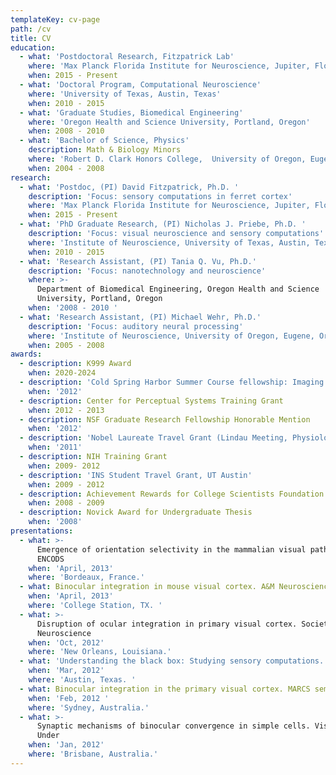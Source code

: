 ```yaml
---
templateKey: cv-page
path: /cv
title: CV
education:
  - what: 'Postdoctoral Research, Fitzpatrick Lab'
    where: 'Max Planck Florida Institute for Neuroscience, Jupiter, Florida'
    when: 2015 - Present
  - what: 'Doctoral Program, Computational Neuroscience'
    where: 'University of Texas, Austin, Texas'
    when: 2010 - 2015
  - what: 'Graduate Studies, Biomedical Engineering'
    where: 'Oregon Health and Science University, Portland, Oregon'
    when: 2008 - 2010
  - what: 'Bachelor of Science, Physics'
    description: Math & Biology Minors
    where: 'Robert D. Clark Honors College,  University of Oregon, Eugene, Oregon'
    when: 2004 - 2008
research:
  - what: 'Postdoc, (PI) David Fitzpatrick, Ph.D. '
    description: 'Focus: sensory computations in ferret cortex'
    where: 'Max Planck Florida Institute for Neuroscience, Jupiter, Florida'
    when: 2015 - Present
  - what: 'PhD Graduate Research, (PI) Nicholas J. Priebe, Ph.D. '
    description: 'Focus: visual neuroscience and sensory computations'
    where: 'Institute of Neuroscience, University of Texas, Austin, Texas'
    when: 2010 - 2015
  - what: 'Research Assistant, (PI) Tania Q. Vu, Ph.D.'
    description: 'Focus: nanotechnology and neuroscience'
    where: >-
      Department of Biomedical Engineering, Oregon Health and Science
      University, Portland, Oregon
    when: '2008 - 2010 '
  - what: 'Research Assistant, (PI) Michael Wehr, Ph.D.'
    description: 'Focus: auditory neural processing'
    where: 'Institute of Neuroscience, University of Oregon, Eugene, Oregon'
    when: 2005 - 2008
awards:
  - description: K999 Award
    when: 2020-2024
  - description: 'Cold Spring Harbor Summer Course fellowship: Imaging Techniques'
    when: '2012'
  - description: Center for Perceptual Systems Training Grant
    when: 2012 - 2013
  - description: NSF Graduate Research Fellowship Honorable Mention
    when: '2012'
  - description: 'Nobel Laureate Travel Grant (Lindau Meeting, Physiology and Medicine)'
    when: '2011'
  - description: NIH Training Grant
    when: 2009- 2012
  - description: 'INS Student Travel Grant, UT Austin'
    when: 2009 - 2012
  - description: Achievement Rewards for College Scientists Foundation recipient
    when: 2008 - 2009
  - description: Novick Award for Undergraduate Thesis
    when: '2008'
presentations:
  - what: >-
      Emergence of orientation selectivity in the mammalian visual pathway.
      ENCODS
    when: 'April, 2013'
    where: 'Bordeaux, France.'
  - what: Binocular integration in mouse visual cortex. A&M Neuroscience Conference
    when: 'April, 2013'
    where: 'College Station, TX. '
  - what: >-
      Disruption of ocular integration in primary visual cortex. Society for
      Neuroscience
    when: 'Oct, 2012'
    where: 'New Orleans, Louisiana.'
  - what: 'Understanding the black box: Studying sensory computations. UT Seminar'
    when: 'Mar, 2012'
    where: 'Austin, Texas. '
  - what: Binocular integration in the primary visual cortex. MARCS seminar
    when: 'Feb, 2012 '
    where: 'Sydney, Australia.'
  - what: >-
      Synaptic mechanisms of binocular convergence in simple cells. Vision Down
      Under
    when: 'Jan, 2012'
    where: 'Brisbane, Australia.'
---
```

